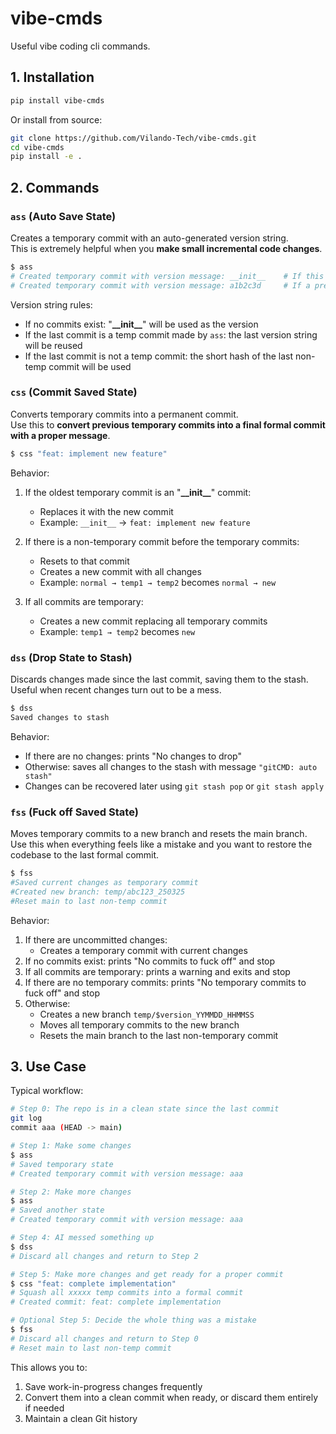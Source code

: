 # vibe-cmds

Useful vibe coding cli commands.

## 1. Installation

```bash
pip install vibe-cmds
```

Or install from source:

```bash
git clone https://github.com/Vilando-Tech/vibe-cmds.git
cd vibe-cmds
pip install -e .
```

## 2. Commands

### `ass` (Auto Save State)

Creates a temporary commit with an auto-generated version string.  
This is extremely helpful when you **make small incremental code changes**.

```bash
$ ass
# Created temporary commit with version message: __init__    # If this is the first commit
# Created temporary commit with version message: a1b2c3d     # If a previous commit exists
```

Version string rules:

- If no commits exist: "**\_\_init\_\_**" will be used as the version
- If the last commit is a temp commit made by `ass`: the last version string will be reused
- If the last commit is not a temp commit: the short hash of the last non-temp commit will be used

### `css` (Commit Saved State)

Converts temporary commits into a permanent commit.  
Use this to **convert previous temporary commits into a final formal commit with a proper message**.

```bash
$ css "feat: implement new feature"
```

Behavior:

1. If the oldest temporary commit is an "**\_\_init\_\_**" commit:

   - Replaces it with the new commit
   - Example: `__init__` → `feat: implement new feature`

2. If there is a non-temporary commit before the temporary commits:

   - Resets to that commit
   - Creates a new commit with all changes
   - Example: `normal → temp1 → temp2` becomes `normal → new`

3. If all commits are temporary:
   - Creates a new commit replacing all temporary commits
   - Example: `temp1 → temp2` becomes `new`

### `dss` (Drop State to Stash)

Discards changes made since the last commit, saving them to the stash.  
Useful when recent changes turn out to be a mess.

```bash
$ dss
Saved changes to stash
```

Behavior:

- If there are no changes: prints "No changes to drop"
- Otherwise: saves all changes to the stash with message `"gitCMD: auto stash"`
- Changes can be recovered later using `git stash pop` or `git stash apply`

### `fss` (Fuck off Saved State)

Moves temporary commits to a new branch and resets the main branch.  
Use this when everything feels like a mistake and you want to restore the codebase to the last formal commit.

```bash
$ fss
#Saved current changes as temporary commit
#Created new branch: temp/abc123_250325
#Reset main to last non-temp commit
```

Behavior:

1. If there are uncommitted changes:
   - Creates a temporary commit with current changes
2. If no commits exist: prints "No commits to fuck off" and stop
3. If all commits are temporary: prints a warning and exits and stop
4. If there are no temporary commits: prints "No temporary commits to fuck off" and stop
5. Otherwise:
   - Creates a new branch `temp/$version_YYMMDD_HHMMSS`
   - Moves all temporary commits to the new branch
   - Resets the main branch to the last non-temporary commit

## 3. Use Case

Typical workflow:

```bash
# Step 0: The repo is in a clean state since the last commit
git log
commit aaa (HEAD -> main)

# Step 1: Make some changes
$ ass
# Saved temporary state
# Created temporary commit with version message: aaa

# Step 2: Make more changes
$ ass
# Saved another state
# Created temporary commit with version message: aaa

# Step 4: AI messed something up
$ dss
# Discard all changes and return to Step 2

# Step 5: Make more changes and get ready for a proper commit
$ css "feat: complete implementation"
# Squash all xxxxx temp commits into a formal commit
# Created commit: feat: complete implementation

# Optional Step 5: Decide the whole thing was a mistake
$ fss
# Discard all changes and return to Step 0
# Reset main to last non-temp commit
```

This allows you to:

1. Save work-in-progress changes frequently
2. Convert them into a clean commit when ready, or discard them entirely if needed
3. Maintain a clean Git history

